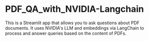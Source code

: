 # PDF_QA_with_NVIDIA-Langchain
This is a Streamlit app that allows you to ask questions about PDF documents. It uses NVIDIA's LLM and embeddings via LangChain to process and answer queries based on the content of PDFs.

